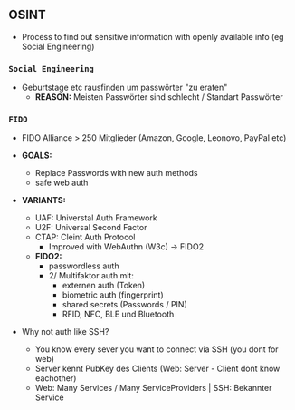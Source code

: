 ## OSINT
- Process to find out sensitive information with openly available info (eg Social Engineering)

### `Social Engineering`
- Geburtstage etc rausfinden um passwörter "zu eraten"
  - **REASON:** Meisten Passwörter sind schlecht / Standart Passwörter

### `FIDO`
- FIDO Alliance > 250 Mitglieder (Amazon, Google, Leonovo, PayPal etc)
- **GOALS:**
  - Replace Passwords with new auth methods
  - safe web auth
- **VARIANTS:**
  - UAF: Universtal Auth Framework
  - U2F: Universal Second Factor
  - CTAP: Cleint Auth Protocol
    - Improved with WebAuthn (W3c) -> FIDO2
  - **FIDO2:**
    - passwordless auth
    - 2/ Multifaktor auth mit:
      - externen auth (Token)
      - biometric auth (fingerprint)
      - shared secrets (Passwords / PIN)
      - RFID, NFC, BLE und Bluetooth
 
- Why not auth like SSH?
  - You know every sever you want to connect via SSH (you dont for web)
  - Server kennt PubKey des Clients (Web: Server - Client dont know eachother)
  - Web: Many Services / Many ServiceProviders | SSH: Bekannter Service